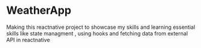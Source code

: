 # WeatherApp
Making this reactnative project to showcase my skills and learning essential skills like state managment , using hooks and fetching data from external API in reactnative
